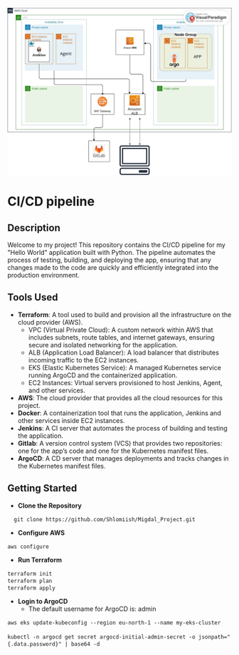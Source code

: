![Description of Image](./image/Diagram.jpg)

# CI/CD pipeline

## Description

Welcome to my project! This repository contains the CI/CD pipeline for my "Hello World" application built with Python. The pipeline automates the process of testing, building, and deploying the app, ensuring that any changes made to the code are quickly and efficiently integrated into the production environment.

## Tools Used

- **Terraform**: A tool used to build and provision all the infrastructure on the cloud provider (AWS).
  - VPC (Virtual Private Cloud): A custom network within AWS that includes subnets, route tables, and internet gateways, ensuring secure and isolated networking for the application.
  - ALB (Application Load Balancer): A load balancer that distributes incoming traffic to the EC2 instances.
  - EKS (Elastic Kubernetes Service): A managed Kubernetes service running ArgoCD and the containerized application.
  - EC2 Instances: Virtual servers provisioned to host Jenkins, Agent, and other services.
- **AWS**: The cloud provider that provides all the cloud resources for this project.
- **Docker**: A containerization tool that runs the application, Jenkins and other services inside EC2 instances.
- **Jenkins**: A CI server that automates the process of building and testing the application.
- **Gitlab**: A version control system (VCS) that provides two repositories: one for the app’s code and one for the Kubernetes manifest files.
- **ArgoCD**: A CD server that manages deployments and tracks changes in the Kubernetes manifest files.

## Getting Started

- **Clone the Repository**

```
  git clone https://github.com/Shlomiish/Migdal_Project.git
```

- **Configure AWS**

```
aws configure
```

- **Run Terraform**

```
terraform init
terraform plan
terraform apply
```

- **Login to ArgoCD**
  - The default username for ArgoCD is: admin

```
aws eks update-kubeconfig --region eu-north-1 --name my-eks-cluster

kubectl -n argocd get secret argocd-initial-admin-secret -o jsonpath="{.data.password}" | base64 -d

```
